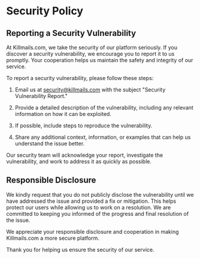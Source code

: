 # Security Policy

## Reporting a Security Vulnerability

At Killmails.com, we take the security of our platform seriously. If you discover a security vulnerability, we encourage you to report it to us promptly. Your cooperation helps us maintain the safety and integrity of our service.

To report a security vulnerability, please follow these steps:

1. Email us at [security@killmails.com](mailto:security@killmails.com) with the subject "Security Vulnerability Report."

2. Provide a detailed description of the vulnerability, including any relevant information on how it can be exploited.

3. If possible, include steps to reproduce the vulnerability.

4. Share any additional context, information, or examples that can help us understand the issue better.

Our security team will acknowledge your report, investigate the vulnerability, and work to address it as quickly as possible.

## Responsible Disclosure

We kindly request that you do not publicly disclose the vulnerability until we have addressed the issue and provided a fix or mitigation. This helps protect our users while allowing us to work on a resolution. We are committed to keeping you informed of the progress and final resolution of the issue.

We appreciate your responsible disclosure and cooperation in making Killmails.com a more secure platform.

Thank you for helping us ensure the security of our service.
